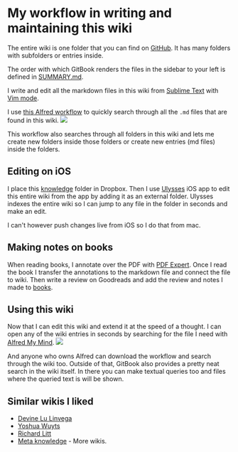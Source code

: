 # My workflow in writing and maintaining this wiki
The entire wiki is one folder that you can find on [GitHub](https://github.com/nikitavoloboev/knowledge). It has many folders with subfolders or entries inside.

The order with which GitBook renders the files in the sidebar to your left is defined in [SUMMARY.md](https://github.com/nikitavoloboev/knowledge/blob/master/SUMMARY.md).

I write and edit all the markdown files in this wiki from [Sublime Text](../text-editors/sublime-text/sublime-text.md) with [Vim mode](https://github.com/guillermooo/Six).

I use [this Alfred workflow](https://github.com/nikitavoloboev/small-workflows/blob/master/personal/Manage%20wiki.alfredworkflow?raw=true) to quickly search through all the `.md` files that are found in this wiki.
![](https://i.imgur.com/cMRiq59.png)

This workflow also searches through all folders in this wiki and lets me create new folders inside those folders or create new entries (md files) inside the folders.

## Editing on iOS
I place this [knowledge](https://github.com/nikitavoloboev/knowledge) folder in Dropbox. Then I use [Ulysses](https://ulyssesapp.com) iOS app to edit this entire wiki from the app by adding it as an external folder. Ulysses indexes the entire wiki so I can jump to any file in the folder in seconds and make an edit.

I can't however push changes live from iOS so I do that from mac.

## Making notes on books
When reading books, I annotate over the PDF with [PDF Expert](https://pdfexpert.com). Once I read the book I transfer the annotations to the markdown file and connect the file to wiki. Then write a review on Goodreads and add the review and notes I made to [books](../books/books.md).

## Using this wiki
Now that I can edit this wiki and extend it at the speed of a thought. I can open any of the wiki entries in seconds by searching for the file I need with [Alfred My Mind](https://github.com/nikitavoloboev/alfred-my-mind#readme).
![](https://i.imgur.com/7yVITcw.png)

And anyone who owns Alfred can download the workflow and search through the wiki too. Outside of that, GitBook also provides a pretty neat search in the wiki itself. In there you can make textual queries too and files where the queried text is will be shown.

## Similar wikis I liked
- [Devine Lu Linvega](https://wiki.xxiivv.com)
- [Yoshua Wuyts](https://yoshuawuyts.gitbooks.io/knowledge/content/)
- [Richard Litt](https://github.com/RichardLitt/knowledge)
- [Meta knowledge](https://github.com/RichardLitt/knowledge#readme) - More wikis.
